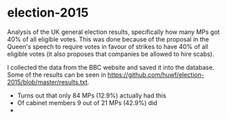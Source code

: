# election-2015
Analysis of the UK general election results, specifically how many MPs got 40% of all eligible votes.  This was done because of the proposal in the Queen's speech to require votes in favour of strikes to have 40% of all eligible votes (it also proposes that companies be allowed to hire scabs).

I collected the data from the BBC website and saved it into the database.  Some of the results can be seen in https://github.com/huwf/election-2015/blob/master/results.txt.  

- Turns out that only 84 MPs (12.9%) actually had this
- Of cabinet members 9 out of 21 MPs (42.9%) did
- 


